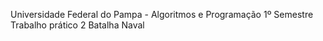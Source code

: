 Universidade Federal do Pampa - Algoritmos e Programação
1º Semestre
Trabalho prático 2
Batalha Naval
